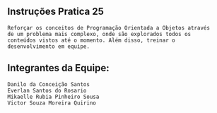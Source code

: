 ## Instruções Pratica 25
    Reforçar os conceitos de Programação Orientada a Objetos através 
    de um problema mais complexo, onde são explorados todos os 
    conteúdos vistos até o momento. Além disso, treinar o 
    desenvolvimento em equipe.

## Integrantes da Equipe:
    Danilo da Conceição Santos
    Everlan Santos do Rosario
    Mikaelle Rubia Pinheiro Sousa
    Victor Souza Moreira Quirino
